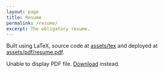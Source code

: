 ```yaml
---
layout: page
title: Resume
permalink: /resume/
excerpt: The obligatory resume.
---
```


Built using LaTeX, source code at [assets/tex](https://github.com/dragonlock2/dragonlock2.github.io/tree/main/assets/tex) and deployed at [assets/pdf/resume.pdf](/assets/pdf/resume.pdf).

<object data="/assets/pdf/resume.pdf" width="100%" height="100%" type='application/pdf'>
<p>Unable to display PDF file. <a href="/assets/pdf/resume.pdf">Download</a> instead.</p>
</object>
